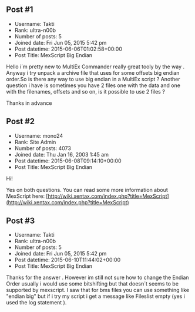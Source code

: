 ## Post #1
- Username: Takti
- Rank: ultra-n00b
- Number of posts: 5
- Joined date: Fri Jun 05, 2015 5:42 pm
- Post datetime: 2015-06-06T01:02:58+00:00
- Post Title: MexScript Big Endian

Hello i´m pretty new to MultiEx Commander really great tooly by the way   .
Anyway i try unpack a archive file that uses for some offsets big endian order.So is there any way to use big endian in a MultiEx script ?
Another question i have is sometimes you have 2 files one with the data and one with the filenames, offsets and so on, is it possible to  use 2 files ?

Thanks in advance
## Post #2
- Username: mono24
- Rank: Site Admin
- Number of posts: 4073
- Joined date: Thu Jan 16, 2003 1:45 am
- Post datetime: 2015-06-08T09:14:10+00:00
- Post Title: MexScript Big Endian

Hi! 

Yes on both questions. You can read some more information about MexScript here:
[http://wiki.xentax.com/index.php?title=MexScript](http://wiki.xentax.com/index.php?title=MexScript)
## Post #3
- Username: Takti
- Rank: ultra-n00b
- Number of posts: 5
- Joined date: Fri Jun 05, 2015 5:42 pm
- Post datetime: 2015-06-10T11:44:02+00:00
- Post Title: MexScript Big Endian

Thanks for the answer . However im still not sure how to change the Endian Order usually i would use some bitshifting but that doesn´t seems to be supported by mexscript. I saw that for bms files you can use something like "endian big" but if i try my script i get a message like Fileslist empty (yes i used the log statement  ).
